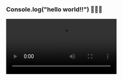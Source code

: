 ### Console.log("hello world!!") 👋👋👋


<video src="https://tenor.com/pt-PT/view/kitten-keybo-lap-gif-19489640" />


<--

**Leandrolinos/Leandrolinos** um repositório ✨ _special_ ✨ porque seu `README.md` (este arquivo) aparece em seu perfil GitHub.

Here are some ideas to get you started:

- 🔭 Atualmente estou trabalhando com "frelas" (sits voltados para construção civil) :construction_worker:
 
- 🌱 Atualmente estou aprendendo JavaScript na CubosAcademy, para ser um Dev fullStack :technologist:

- 💬 Pergunte-me sobre tecnologia JavaScript e duvida de negocios sobre constução civil :construction_worker: ou polimeros :alembic:

- 📫 Como entrar em contato comigo: linkedin :link: https://www.linkedin.com/in/leandro-oliveira-4616a5102/

- ⚡ Curiosidade: Apaixonado por.. BoardGames (me chama para jogar) :game_die: por natureza :mountain: pela lua :new_moon_with_face: e comidas (diversas) :popcorn::hamburger::hotdog::fish_cake::pizza:


Tecnologia em _foco_ para...
       
<img src="https://cdn.jsdelivr.net/gh/devicons/devicon/icons/nodejs/nodejs-plain.svg" width="40" height="40"/><img src="https://cdn.jsdelivr.net/gh/devicons/devicon/icons/github/github-original.svg" width="40" height="40" colo="white" /><img src="https://cdn.jsdelivr.net/gh/devicons/devicon/icons/mysql/mysql-plain.svg" width="40" height="40"/><img src="https://cdn.jsdelivr.net/gh/devicons/devicon/icons/git/git-original.svg" width="40" height="40"/><img src="https://cdn.jsdelivr.net/gh/devicons/devicon/icons/css3/css3-original.svg" width="40" height="40" /><img src="https://cdn.jsdelivr.net/gh/devicons/devicon/icons/html5/html5-original.svg" width="40" height="40" /><img src="https://cdn.jsdelivr.net/gh/devicons/devicon/icons/figma/figma-original.svg" width="40" height="40" />
          
          
      

          
-->

